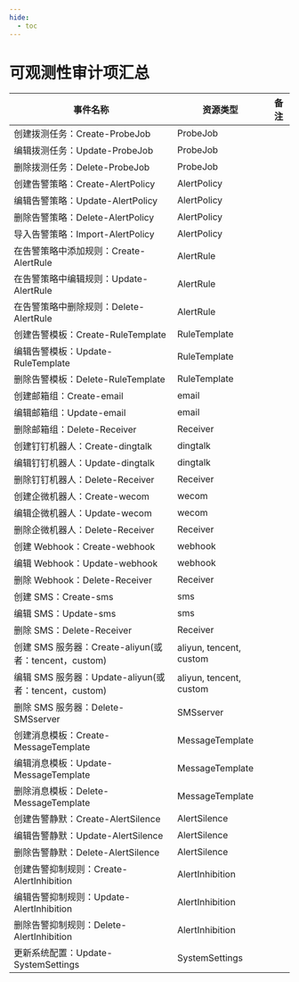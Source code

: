 ```yaml
---
hide:
  - toc
---
```


# 可观测性审计项汇总

|  事件名称 | 资源类型 | 备注 |
| --- | --- | --- |
| 创建拨测任务：Create-ProbeJob | ProbeJob | |
| 编辑拨测任务：Update-ProbeJob | ProbeJob | |
| 删除拨测任务：Delete-ProbeJob | ProbeJob | |
| 创建告警策略：Create-AlertPolicy | AlertPolicy | |
| 编辑告警策略：Update-AlertPolicy | AlertPolicy | |
| 删除告警策略：Delete-AlertPolicy | AlertPolicy | |
| 导入告警策略：Import-AlertPolicy | AlertPolicy | |
| 在告警策略中添加规则：Create-AlertRule | AlertRule | |
| 在告警策略中编辑规则：Update-AlertRule | AlertRule | |
| 在告警策略中删除规则：Delete-AlertRule | AlertRule | |
| 创建告警模板：Create-RuleTemplate | RuleTemplate | |
| 编辑告警模板：Update-RuleTemplate | RuleTemplate | |
| 删除告警模板：Delete-RuleTemplate | RuleTemplate | |
| 创建邮箱组：Create-email | email | |
| 编辑邮箱组：Update-email | email | |
| 删除邮箱组：Delete-Receiver | Receiver | |
| 创建钉钉机器人：Create-dingtalk | dingtalk | |
| 编辑钉钉机器人：Update-dingtalk | dingtalk | |
| 删除钉钉机器人：Delete-Receiver | Receiver | |
| 创建企微机器人：Create-wecom | wecom | |
| 编辑企微机器人：Update-wecom | wecom | |
| 删除企微机器人：Delete-Receiver | Receiver | |
| 创建 Webhook：Create-webhook | webhook | |
| 编辑 Webhook：Update-webhook | webhook | |
| 删除 Webhook：Delete-Receiver | Receiver | |
| 创建 SMS：Create-sms | sms | |
| 编辑 SMS：Update-sms | sms | |
| 删除 SMS：Delete-Receiver | Receiver | |
| 创建 SMS 服务器：Create-aliyun(或者：tencent，custom) | aliyun, tencent, custom | |
| 编辑 SMS 服务器：Update-aliyun(或者：tencent，custom) | aliyun, tencent, custom | |
| 删除 SMS 服务器：Delete-SMSserver | SMSserver | |
| 创建消息模板：Create-MessageTemplate | MessageTemplate | |
| 编辑消息模板：Update-MessageTemplate | MessageTemplate | |
| 删除消息模板：Delete-MessageTemplate | MessageTemplate | |
| 创建告警静默：Create-AlertSilence | AlertSilence | |
| 编辑告警静默：Update-AlertSilence | AlertSilence | |
| 删除告警静默：Delete-AlertSilence | AlertSilence | |
| 创建告警抑制规则：Create-AlertInhibition | AlertInhibition | |
| 编辑告警抑制规则：Update-AlertInhibition | AlertInhibition | |
| 删除告警抑制规则：Delete-AlertInhibition | AlertInhibition | |
| 更新系统配置：Update-SystemSettings | SystemSettings | |
